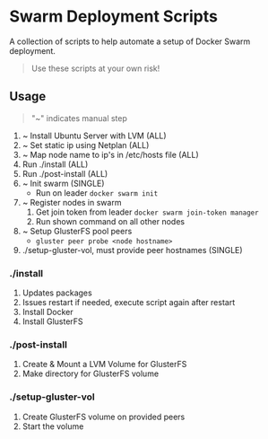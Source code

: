# Swarm Deployment Scripts
A collection of scripts to help automate a setup of Docker Swarm deployment.

> Use these scripts at your own risk!

## Usage

> "~" indicates manual step

1. ~ Install Ubuntu Server with LVM (ALL)
2. ~ Set static ip using Netplan (ALL)
3. ~ Map node name to ip's in /etc/hosts file (ALL)
4. Run ./install (ALL)
5. Run ./post-install (ALL)
6. ~ Init swarm (SINGLE)
   - Run on leader `docker swarm init`
7. ~ Register nodes in swarm
   1. Get join token from leader `docker swarm join-token manager`
   2. Run shown command on all other nodes
8. ~ Setup GlusterFS pool peers
   - `gluster peer probe <node hostname>`
9.  ./setup-gluster-vol, must provide peer hostnames (SINGLE)

### ./install
1. Updates packages
2. Issues restart if needed, execute script again after restart
3. Install Docker
4. Install GlusterFS

### ./post-install
1. Create & Mount a LVM Volume for GlusterFS
2. Make directory for GlusterFS volume

### ./setup-gluster-vol
1. Create GlusterFS volume on provided peers
2. Start the volume
